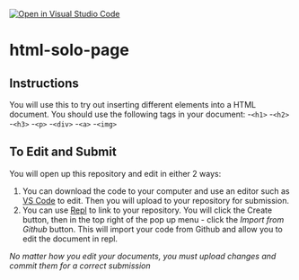 [![Open in Visual Studio Code](https://classroom.github.com/assets/open-in-vscode-c66648af7eb3fe8bc4f294546bfd86ef473780cde1dea487d3c4ff354943c9ae.svg)](https://classroom.github.com/online_ide?assignment_repo_id=8769619&assignment_repo_type=AssignmentRepo)
# html-solo-page

## Instructions
You will use this to try out inserting different elements into a HTML document. You should use the following tags in your document:
-`<h1>`
-`<h2>`
-`<h3>`
-`<p>`
-`<div>`
-`<a>`
-`<img>`

## To Edit and Submit
You will open up this repository and edit in either 2 ways:
1. You can download the code to your computer and use an editor such as [VS Code](https://code.visualstudio.com/) to edit. Then you will upload to your repository for submission.
2. You can use [Repl](https://replit.com/~) to link to your repository. You will click the Create button, then in the top right of the pop up menu - click the *Import from Github* button. This will import your code from Github and allow you to edit the document in repl.

*No matter how you edit your documents, you must upload changes and commit them for a correct submission*
